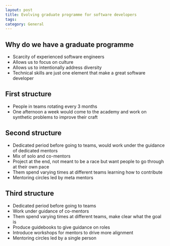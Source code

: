 ```yaml
---
layout: post
title: Evolving graduate programme for software developers
tags: 
category: General
---
```


## Why do we have a graduate programme

* Scarcity of experienced software engineers
* Allows us to focus on culture
* Allows us to intentionally address diversity
* Technical skills are just one element that make a great software developer

## First structure

- People in teams rotating every 3 months
- One afternoon a week would come to the academy and work on synthetic problems to improve their craft

## Second structure

- Dedicated period before going to teams, would work under the guidance of dedicated mentors
- Mix of solo and co-mentors
- Project at the end, not meant to be a race but want people to go through at their own pace
- Them spend varying times at different teams learning how to contribute
- Mentoring circles led by meta mentors

## Third structure

- Dedicated period before going to teams
- Work under guidance of co-mentors
- Them spend varying times at different teams, make clear what the goal is
- Produce guidebooks to give guidance on roles
- Introduce workshops for mentors to drive more alignment
- Mentoring circles led by a single person

